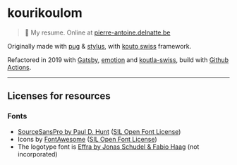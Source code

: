 # kourikoulom

> 🧐 My resume. Online at [pierre-antoine.delnatte.be](https://pierre-antoine.delnatte.be)

Originally made with [pug](https://pugjs.org) & [stylus](https://github.com/LearnBoost/stylus), with [kouto swiss](https://github.com/leny/kouto-swiss) framework.

Refactored in 2019 with [Gatsby](https://www.gatsbyjs.org), [emotion](https://emotion.sh) and [koutla-swiss](https://www.npmjs.com/package/koutla-swiss), build with [Github Actions](https://github.com/features/actions).

* * *

## Licenses for resources

### Fonts

* [SourceSansPro by Paul D. Hunt](http://www.adobe.com/products/type/font-information/source-sans-pro-readme.html) ([SIL Open Font License](http://scripts.sil.org/OFL))
* Icons by [FontAwesome](http://fontawesome.io/) ([SIL Open Font License](http://scripts.sil.org/OFL))
* The logotype font is [Effra by Jonas Schudel & Fabio Haag](https://www.daltonmaag.com/library/effra) (not incorporated)
